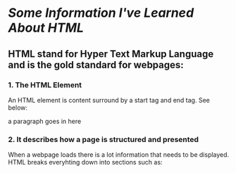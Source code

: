 # ***Some Information I've Learned About HTML***


## HTML stand for Hyper Text Markup Language and is the gold standard for webpages:

### 1. The HTML Element

An HTML element is content surround by a start tag and end tag. See below:

<p>a paragraph goes in here</p>

### 2. It describes how a page is structured and presented

When a webpage loads there is a lot information that needs to be displayed.
HTML breaks everyhting down into sections such as:

<body>
<title>
and
<footer>

 
 ### 3. Links and pictures can be linked into html

 <li><img src="some.jpg"> </li>

 There's so much HTML around us on the internet, it's amazing to see what people have
 created with it. I'm enjoying learning more and look forward to applying more in the days 
 ahead. 